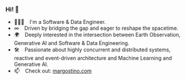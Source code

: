 ### Hi! 👋

- 🧑🏻‍💻 &ensp; I'm a Software & Data Engineer.
- ∞  &ensp; Driven by bridging the gap and eager to reshape the spacetime.
- 🌍 &ensp; Deeply interested in the intersection between Earth Observation, Generative AI and Software & Data Engineering.
- 🛠 &ensp; Passionate about highly concurrent and distributed systems, reactive and event-driven architecture and Machine Learning and Generative AI.
- 📫 &ensp; Check out: [margostino.com](https://margostino.com)
